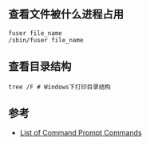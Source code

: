 ## 查看文件被什么进程占用

```
fuser file_name
/sbin/fuser file_name
```

## 查看目录结构

```
tree /F # Windows下打印目录结构
```


## 参考

- [List of Command Prompt Commands](https://www.lifewire.com/list-of-command-prompt-commands-4092302)
